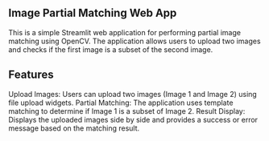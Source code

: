 ## Image Partial Matching Web App
This is a simple Streamlit web application for performing partial image matching using OpenCV. The application allows users to upload two images and checks if the first image is a subset of the second image.

## Features
Upload Images: Users can upload two images (Image 1 and Image 2) using file upload widgets.
Partial Matching: The application uses template matching to determine if Image 1 is a subset of Image 2.
Result Display: Displays the uploaded images side by side and provides a success or error message based on the matching result.
